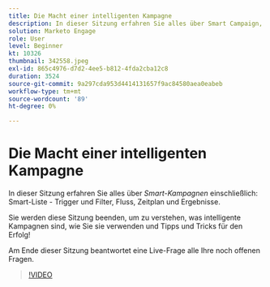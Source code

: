 ```yaml
---
title: Die Macht einer intelligenten Kampagne
description: In dieser Sitzung erfahren Sie alles über Smart Campaign, einschließlich Smart List - Trigger und Filter, Fluss, Zeitplan und Ergebnisse.
solution: Marketo Engage
role: User
level: Beginner
kt: 10326
thumbnail: 342558.jpeg
exl-id: 865c4976-d7d2-4ee5-b812-4fda2cba12c8
duration: 3524
source-git-commit: 9a297cda953d4414131657f9ac84580aea0eabeb
workflow-type: tm+mt
source-wordcount: '89'
ht-degree: 0%

---
```


# Die Macht einer intelligenten Kampagne

In dieser Sitzung erfahren Sie alles über *Smart-Kampagnen* einschließlich: Smart-Liste - Trigger und Filter, Fluss, Zeitplan und Ergebnisse.

Sie werden diese Sitzung beenden, um zu verstehen, was intelligente Kampagnen sind, wie Sie sie verwenden und Tipps und Tricks für den Erfolg!

Am Ende dieser Sitzung beantwortet eine Live-Frage alle Ihre noch offenen Fragen.

>[!VIDEO](https://video.tv.adobe.com/v/342558/?quality=12&learn=on)
